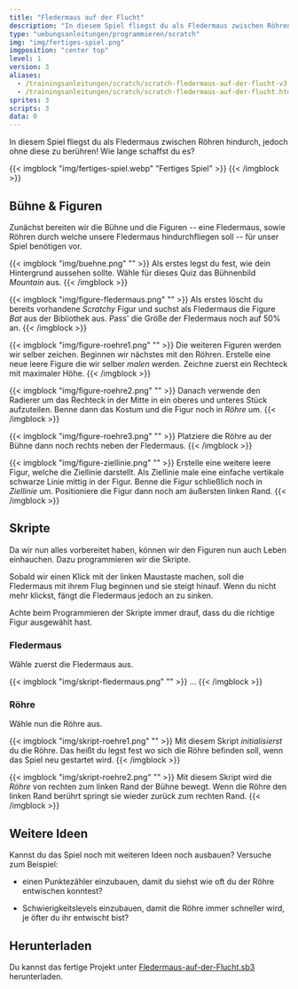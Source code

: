 ```yaml
---
title: "Fledermaus auf der Flucht"
description: "In diesem Spiel fliegst du als Fledermaus zwischen Röhren hindurch, jedoch ohne diese zu berühren! Wie lange schaffst du es?"
type: "uebungsanleitungen/programmieren/scratch"
img: "img/fertiges-spiel.png"
imgposition: "center top"
level: 1
version: 3
aliases:
  - /trainingsanleitungen/scratch/scratch-fledermaus-auf-der-flucht-v3.html
  - /trainingsanleitungen/scratch/scratch-fledermaus-auf-der-flucht.html
sprites: 3
scripts: 3
data: 0
---
```


In diesem Spiel fliegst du als Fledermaus zwischen Röhren hindurch, jedoch ohne diese zu berühren! Wie lange schaffst du es?

{{< imgblock "img/fertiges-spiel.webp" "Fertiges Spiel" >}}
{{< /imgblock >}}

## Bühne & Figuren

Zunächst bereiten wir die Bühne und die Figuren -- eine Fledermaus, sowie Röhren durch welche unsere Fledermaus hindurchfliegen soll -- für unser Spiel benötigen vor. 

{{< imgblock "img/buehne.png" "" >}}
Als erstes legst du fest, wie dein Hintergrund aussehen sollte. Wähle für dieses Quiz das Bühnenbild *Mountain* aus.
{{< /imgblock >}}

{{< imgblock "img/figure-fledermaus.png" "" >}}
Als erstes löscht du bereits vorhandene *Scratchy* Figur und suchst als Fledermaus die Figure *Bat* aus der Bibliothek aus. Pass' die Größe der Fledermaus noch auf 50% an.
{{< /imgblock >}}


{{< imgblock "img/figure-roehre1.png" "" >}}
Die weiteren Figuren werden wir selber zeichen. Beginnen wir nächstes mit den Röhren. Erstelle eine neue leere Figure die wir selber *malen* werden. Zeichne zuerst ein Rechteck mit maximaler Höhe.
{{< /imgblock >}}

{{< imgblock "img/figure-roehre2.png" "" >}}
Danach verwende den Radierer um das Rechteck in der Mitte in ein oberes und unteres Stück aufzuteilen. Benne dann das Kostum und die Figur noch in *Röhre* um.
{{< /imgblock >}}

{{< imgblock "img/figure-roehre3.png" "" >}}
Platziere die Röhre au der Bühne dann noch rechts neben der Fledermaus.
{{< /imgblock >}}

{{< imgblock "img/figure-ziellinie.png" "" >}}
Erstelle eine weitere leere Figur, welche die Ziellinie darstellt. Als Ziellinie male eine einfache vertikale schwarze Linie mittig in der Figur. Benne die Figur schließlich noch in *Ziellinie* um. Positioniere die Figur dann noch am äußersten linken Rand.
{{< /imgblock >}}

## Skripte

Da wir nun alles vorbereitet haben, können wir den Figuren nun auch Leben einhauchen. Dazu programmieren wir die Skripte.

Sobald wir einen Klick mit der linken Maustaste machen, soll die Fledermaus mit ihrem Flug beginnen und sie steigt hinauf. Wenn du nicht mehr klickst, fängt die Fledermaus jedoch an zu sinken.

Achte beim Programmieren der Skripte immer drauf, dass du die richtige Figur ausgewählt hast.

### Fledermaus

Wähle zuerst die Fledermaus aus.

{{< imgblock "img/skript-fledermaus.png" "" >}}
...
{{< /imgblock >}}

### Röhre

Wähle nun die Röhre aus.

{{< imgblock "img/skript-roehre1.png" "" >}}
Mit diesem Skript _initialisierst_ du die Röhre. Das heißt du legst fest wo sich die Röhre befinden soll, wenn das Spiel neu gestartet wird.
{{< /imgblock >}}

{{< imgblock "img/skript-roehre2.png" "" >}}
Mit diesem Skript wird die *Röhre* von rechten zum linken Rand der Bühne bewegt. Wenn die Röhre den linken Rand berührt springt sie wieder zurück zum rechten Rand.
{{< /imgblock >}}

## Weitere Ideen

Kannst du das Spiel noch mit weiteren Ideen noch ausbauen? Versuche zum Beispiel:

- einen Punktezähler einzubauen, damit du siehst wie oft du der Röhre entwischen konntest?

- Schwierigkeitslevels einzubauen, damit die Röhre immer schneller wird, je öfter du ihr entwischt bist?

## Herunterladen

Du kannst das fertige Projekt unter [Fledermaus-auf-der-Flucht.sb3](Fledermaus-auf-der-Flucht.sb3) herunterladen.
